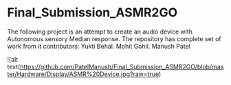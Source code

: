 # Final_Submission_ASMR2GO
The following project is an attempt to create an audio device with Autonomous sensory Median response. 
The repository has complete set of work from it contributors:
Yukti Behal.
Mohit Gohil.
Manush Patel

![alt text(https://github.com/PatelManush/Final_Submission_ASMR2GO/blob/master/Hardware/Display/ASMR%20Device.jpg?raw=true)
